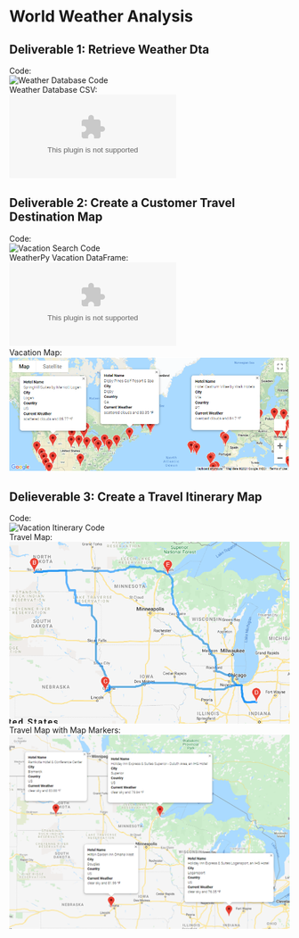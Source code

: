 # World Weather Analysis
## Deliverable 1: Retrieve Weather Dta
Code:\
![Weather Database Code](Weather_Database.ipynb)\
Weather Database CSV:\
![WeatherPy Database](Weather_Database/WeatherPy_Database.csv)
## Deliverable 2: Create a Customer Travel Destination Map
Code:\
![Vacation Search Code](Vacation_Search.ipynb)\
WeatherPy Vacation DataFrame:\
![WeatherPy DataFrame](Vacation_Search/WeatherPy_vacation.csv)\
Vacation Map:\
![Vacation map](Vacation_Search/WeatherPy_vacation_map.PNG)
## Delieverable 3: Create a Travel Itinerary Map
Code:\
![Vacation Itinerary Code](Vacation_Itinerary.ipynb)\
Travel Map:\
![Travel Map](Vacation_Itinerary/WeatherPy_travel_map.PNG)\
Travel Map with Map Markers:\
![Travel Map with Markers](Vacation_Itinerary/WeatherPy_travel_map_markers.PNG)
